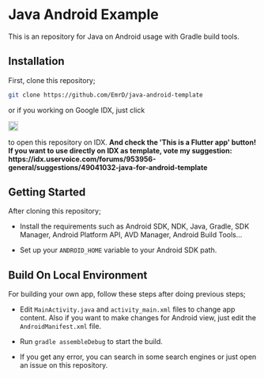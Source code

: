 # Java Android Example
This is an repository for Java on Android usage with Gradle build tools.

## Installation

First, clone this repository;

```bash
git clone https://github.com/EmrD/java-android-template
```

or if you working on Google IDX, just click 

<a href="https://idx.google.com/import?url=https%3A%2F%2Fgithub.com%2FEmrD%2Fjava-android-template.git">
  <picture>
    <source
      media="(prefers-color-scheme: dark)"
      srcset="https://cdn.idx.dev/btn/open_light_20.svg">
    <source
      media="(prefers-color-scheme: light)"
      srcset="https://cdn.idx.dev/btn/open_dark_20.svg">
    <img
      height="20"
      alt="Open in IDX"
      src="https://cdn.idx.dev/btn/open_purple_20.svg">
  </picture>
</a></p>
to open this repository on IDX. <strong>And check the 'This is a Flutter app' button! If you want to use directly on IDX as template, vote my suggestion: https://idx.uservoice.com/forums/953956-general/suggestions/49041032-java-for-android-template</strong> 

## Getting Started

After cloning this repository; 

- Install the requirements such as Android SDK, NDK, Java, Gradle, SDK Manager, Android Platform API, AVD Manager, Android Build Tools...

- Set up your ```ANDROID_HOME``` variable to your Android SDK path. 

## Build On Local Environment

For building your own app, follow these steps after doing previous steps; 

- Edit `MainActivity.java` and `activity_main.xml` files to change app content. Also if you want to make changes for Android view, just edit the `AndroidManifest.xml` file. 

- Run `gradle assembleDebug` to start the build. 

- If you get any error, you can search in some search engines or just open an issue on this repository.
